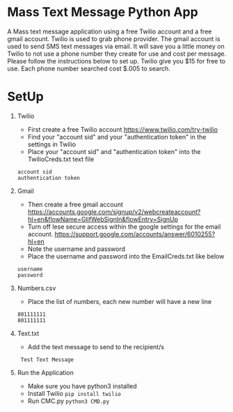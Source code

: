 # Mass Text Message Python App

A Mass text message application using a free Twilio account and a free gmail account. Twilio is used to grab phone provider. The gmail account is used to send SMS text messages via email. It will save you a little money on Twilio to not use a phone number they create for use and cost per message. Please follow the instructions below to set up. Twilio give you $15 for free to use. Each phone number searched cost $.005 to search.

# SetUp

1. Twilio

   - First create a free Twilio account https://www.twilio.com/try-twilio
   - Find your "account sid" and your "authentication token" in the settings in Twilio
   - Place your "account sid" and "authentication token" into the TwilioCreds.txt text file

   ```
   account sid
   authentication token
   ```

2. Gmail

   - Then create a free gmail account https://accounts.google.com/signup/v2/webcreateaccount?hl=en&flowName=GlifWebSignIn&flowEntry=SignUp
   - Turn off lese secure access within the google settings for the email account. https://support.google.com/accounts/answer/6010255?hl=en
   - Note the username and password
   - Place the username and password into the EmailCreds.txt like below

   ```
   username
   password
   ```

3. Numbers.csv

   - Place the list of numbers, each new number will have a new line

   ```
   801111111
   801111111
   ```

4. Text.txt

   - Add the text message to send to the recipient/s

   ```
    Test Text Message
   ```

5. Run the Application

   - Make sure you have python3 installed
   - Install Twilio
     `pip install twilio`
   - Run CMC.py
     `python3 CMD.py`
